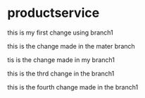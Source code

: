 # productservice

this is my first change using branch1

this is the change made in the mater branch

tis is the change made in my branch1

this is the thrd change in the branch1

this is the fourth change made in the branch1
